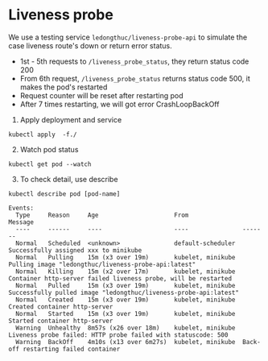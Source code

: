 # Liveness probe

We use a testing service `ledongthuc/liveness-probe-api` to simulate the case liveness route's down or return error status.
 - 1st - 5th requests to `/liveness_probe_status`, they return status code 200
 - From 6th request, `/liveness_probe_status` returns status code 500, it makes the pod's restarted
 - Request counter will be reset after restarting pod
 - After 7 times restarting, we will got error CrashLoopBackOff

1. Apply deployment and service

```
kubectl apply  -f./
```

2. Watch pod status

```
kubectl get pod --watch
```

3. To check detail, use describe
```
kubectl describe pod [pod-name]
```

```
Events:
  Type     Reason     Age                     From               Message
  ----     ------     ----                    ----               -------
  Normal   Scheduled  <unknown>               default-scheduler  Successfully assigned xxx to minikube
  Normal   Pulling    15m (x3 over 19m)       kubelet, minikube  Pulling image "ledongthuc/liveness-probe-api:latest"
  Normal   Killing    15m (x2 over 17m)       kubelet, minikube  Container http-server failed liveness probe, will be restarted
  Normal   Pulled     15m (x3 over 19m)       kubelet, minikube  Successfully pulled image "ledongthuc/liveness-probe-api:latest"
  Normal   Created    15m (x3 over 19m)       kubelet, minikube  Created container http-server
  Normal   Started    15m (x3 over 19m)       kubelet, minikube  Started container http-server
  Warning  Unhealthy  8m57s (x26 over 18m)    kubelet, minikube  Liveness probe failed: HTTP probe failed with statuscode: 500
  Warning  BackOff    4m10s (x13 over 6m27s)  kubelet, minikube  Back-off restarting failed container
```
